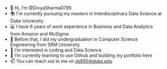 - 👋 Hi, I’m @DivyaSharma0795
- :books: I'm currently pursuing my masters in Interdisciplinary Data Science at Duke University
- :computer: I have 6 years of work experience in Business and Data Analytics from Amazon and MuSigma
- :notebook: Before that, I did my undergraduation in Computer Science Engineering from SRM University
- 👀 I’m interested in coding and Data Science
- 🌱 I’m currently learning to use Github and building my portfolio here
- 📫 You can reach out to me on ds655@duke.edu

